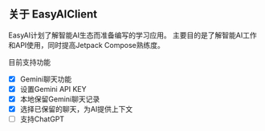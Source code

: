 ## 关于 EasyAIClient
EasyAI计划了解智能AI生态而准备编写的学习应用。
主要目的是了解智能AI工作和API使用，同时提高Jetpack Compose熟练度。

目前支持功能
- [x] Gemini聊天功能
- [x] 设置Gemini API KEY
- [x] 本地保留Gemini聊天记录
- [x] 选择已保留的聊天，为AI提供上下文
- [ ] 支持ChatGPT